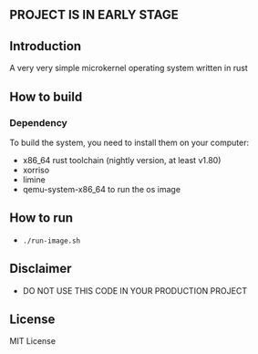 ## PROJECT IS IN EARLY STAGE

## Introduction
A very very simple microkernel operating system written in rust

## How to build

### Dependency
To build the system, you need to install them on your computer:

- x86_64 rust toolchain (nightly version, at least v1.80)
- xorriso
- limine
- qemu-system-x86_64 to run the os image

## How to run
- `./run-image.sh`

## Disclaimer
- DO NOT USE THIS CODE IN YOUR PRODUCTION PROJECT 

## License
MIT License
